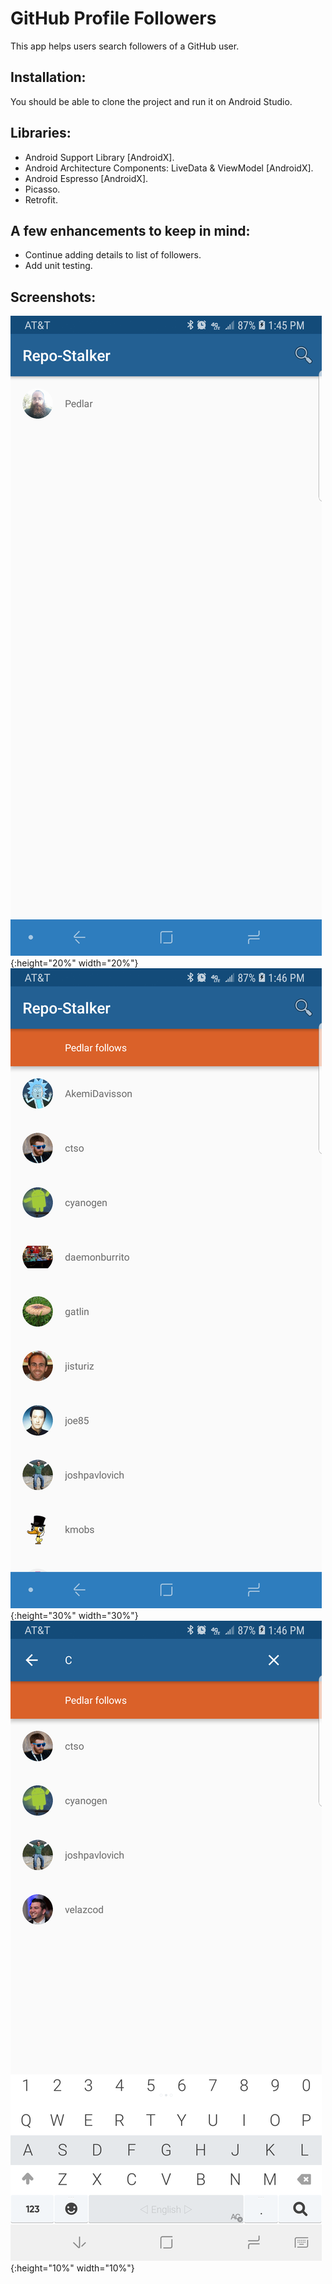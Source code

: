 # GitHub Profile Followers
This app helps users search followers of a GitHub user.

## Installation:
You should be able to clone the project and run it on Android Studio.

## Libraries:
* Android Support Library [AndroidX].
* Android Architecture Components: LiveData & ViewModel [AndroidX].
* Android Espresso [AndroidX].
* Picasso.
* Retrofit.

## A few enhancements to keep in mind:
* Continue adding details to list of followers.
* Add unit testing.

## Screenshots:

![Main Screen](main_screen.png "App's Main Screen"){:height="20%" width="20%"}
![User Followers](user_followers.png "User Followers"){:height="30%" width="30%"}
![Filter Functionality](filter_functionality.png "Filter Functionality"){:height="10%" width="10%"}
